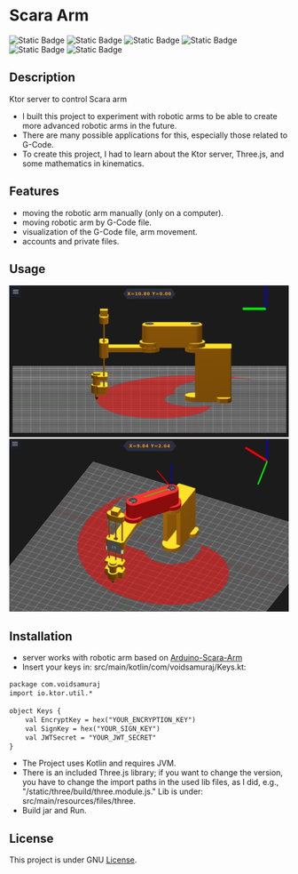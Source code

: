 # Scara Arm

![Static Badge](https://img.shields.io/badge/JVM-11.0.21-blue)
![Static Badge](https://img.shields.io/badge/Kotlin-1.8.21-purple)
![Static Badge](https://img.shields.io/badge/Ktor-2.3.1-purple?color=5300EB)
![Static Badge](https://img.shields.io/badge/Three.js-r152-yellow?color=ffc107)
![Static Badge](https://img.shields.io/badge/H2-2.1.214-green)
![Static Badge](https://img.shields.io/badge/exposed-0.41.1-green?color=008B02)

## Description
Ktor server to control Scara arm

- I built this project to experiment with robotic arms to be able to create more advanced robotic arms in the future.
- There are many possible applications for this, especially those related to G-Code.
- To create this project, I had to learn about the Ktor server, Three.js, and some mathematics in kinematics.

## Features
- moving the robotic arm manually (only on a computer).
- moving robotic arm by G-Code file.
- visualization of the G-Code file, arm movement.
- accounts and private files.

## Usage
![Screenshot 1](assets/images/screenshot1.png)
![Screenshot 2](assets/images/screenshot2.png)
## Installation

- server works with robotic arm based on <a href="https://github.com/VoidSamuraj/Arduino-Scara-Arm">Arduino-Scara-Arm</a>
- Insert your keys in: src/main/kotlin/com/voidsamuraj/Keys.kt:
```
package com.voidsamuraj
import io.ktor.util.*

object Keys {
    val EncryptKey = hex("YOUR_ENCRYPTION_KEY")
    val SignKey = hex("YOUR_SIGN_KEY")
    val JWTSecret = "YOUR_JWT_SECRET"
}
  ```
- The Project uses Kotlin and requires JVM.
- There is an included Three.js library; if you want to change the version, you have to change the import paths in the used lib files, as I did, e.g., "/static/three/build/three.module.js." Lib is under: src/main/resources/files/three.
- Build jar and Run.

## License
  This project is under GNU <a href="https://github.com/VoidSamuraj/ScaraArm/blob/master/LICENSE.txt">License</a>.

